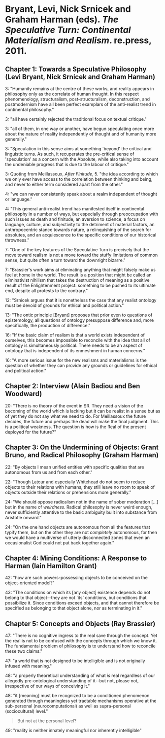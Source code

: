 Bryant, Levi, Nick Srnicek and Graham Harman (eds). *The Speculative Turn: Continental Materialism and Realism*. re.press, 2011.
===

Chapter 1: Towards a Speculative Philosophy (Levi Bryant, Nick Srnicek and Graham Harman)
---

3:  "Humanity remains at the centre of these works, and reality appears in philosophy only as the correlate of human thought. In this respect phenomenology, structuralism, post-structuralism, deconstruction, and postmodernism have all been perfect examplars of the anti-realist trend in continental philosophy."

3:  "all have certainly rejected the traditional focus on textual critique."

3:  "all of them, in one way or another, have begun speculating once more about the nature of reality independently of thought and of humanity more generally."

3:  "Speculation in this sense aims at something 'beyond' the critical and linguistic turns. As such, it recuperates the pre-critical sense of 'speculation' as a concern with the Absolute, while also taking into account the undeniable progress that is due to the labour of critique."

3:  Quoting from Meillassoux, *After Finitude*, 5. "the idea according to which we only ever have access to the correlation between thinking and being, and never to either term considered apart from the other."

4:  "we can never consistently speak about a realm independent of thought or language."

4:  "This general anti-realist trend has manifested itself in continental philosophy in a number of ways, but especially through preoccupation with such issues as death and finitude, an aversion to science, a focus on language, culture, and subjectivity to the detriment of material factors, an anthropocentric stance towards nature, a relinquishing of the search for absolutes, and an acquiescence to the specific conditions of our historical throwness."

7:  "One of the key features of the Speculative Turn is precisely that the move toward realism is not a move toward the stuffy limitations of common sense, but quite often a turn toward the downright bizarre."

7:  "Brassier's work aims at eliminating anything that might falsely make us feel at home in the world. The result is a position that might be called an eliminativist nihilism that takes the destruction of meaning as a positive result of the Enlightenment project: something to be pushed to its ultimate end, despite all protests to the contrary."

12:  "Srnicek argues that it is nonetheless the case that any realist ontology must be devoid of grounds for ethical and political action."

13:  "The ontic principle [Bryant] proposes that prior even to questions of epistemology, all questions of ontology presuppose difference and, more specifically, the production of difference."

16:  "If the basic claim of realism is that a world exists independent of ourselves, this becomes impossible to reconcile with the idea that all of ontology is simultaneously political. There needs to be an aspect of ontology that is independent of its enmeshment in human concerns."

16:  "A more serious issue for the new realisms and materialisms is the question of whether they can provide any grounds or guidelines for ethical and political action."

Chapter 2: Interview (Alain Badiou and Ben Woodward)
---

20:  "There is no theory of the event in SR. They need a vision of the becoming of the world which is lacking but it can be realist in a sense but as of yet they do not say what we need to do. For Meillassoux the future decides, the future and perhaps the dead will make the final judgment. This is a political weakness. The question is how is the Real of the present deployed for the future?"

Chapter 3: On the Undermining of Objects: Grant Bruno, and Radical Philosophy (Graham Harman)
---

22:  "By objects I mean unified entities with specific qualities that are autonomous from us and from each other."

22:  "Though Latour and especially Whitehead do not seem to reduce objects to their relations with humans, they still leave no room to speak of objects outside their relations or prehensions more generally."

24:  "We should oppose radicalism not in the name of sober moderation [...] but in the name of *weirdness*. Radical philosophy is never weird enough, never sufficiently attentive to the basic ambiguity built into substance from Aristotle onward."

24:  "On the one hand objects are autonomous from all the features that typify them, but on the other they are not *completely* autonomous, for then we would have a multiverse of utterly disconnected zones that even an occasionalist God could not put back together again."

Chapter 4: Mining Conditions: A Response to Harman (Iain Hamilton Grant)
---

42:  "how are such powers-possessing objects to be conceived on the object-oriented model?"

43:  "The conditions on which its [any object] existence depends do not belong to that object--they are not 'its' conditions, but conditions that possibilize it. Since conditions exceed objects, and that cannot therefore be specified as belonging to that object alone, nor as terminating in it."

Chapter 5: Concepts and Objects (Ray Brassier)
---

47:  "There is no cognitive ingress to the real save through the concept. Yet the real is not to be confused with the concepts through which we know it. The fundamental problem of philosophy is to understand how to reconcile these two claims."

47:  "a world that is not designed to be intelligible and is not originally infused with meaning."

48:  "a properly theoretical understanding of what *is* real regardless of our allegedly pre-ontological understanding of it--but not, please not, irrespective of our ways of conceiving it."

48:  "it [meaning] must be recognized to be a conditioned phenomenon generated through meaningless yet tractable mechanisms operative at the sub-personal (neurocomputational) as well as supra-personal (sociocultural) level."

> But not at the personal level?

49:  "reality is neither innately meaningful nor inherently intelligible"